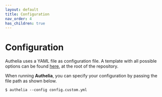 ```yaml
---
layout: default
title: Configuration
nav_order: 4
has_children: true
---
```


# Configuration

Authelia uses a YAML file as configuration file. A template with all possible
options can be found [here](https://github.com/authelia/authelia/blob/master/config.template.yml), at the root of the repository.

When running **Authelia**, you can specify your configuration by passing
the file path as shown below.

    $ authelia --config config.custom.yml
